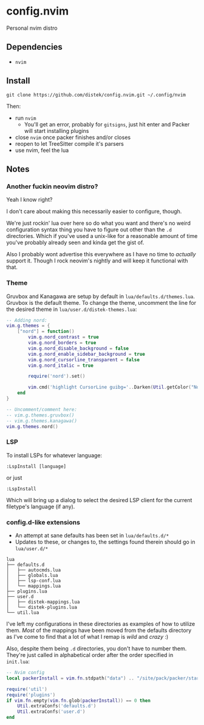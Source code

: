 # config.nvim

Personal nvim distro

## Dependencies
* `nvim`

## Install
```
git clone https://github.com/distek/config.nvim.git ~/.config/nvim
```

Then:
* run `nvim`
    * You'll get an error, probably for `gitsigns`, just hit enter and Packer will start installing plugins
* close `nvim` once packer finishes and/or closes
* reopen to let TreeSitter compile it's parsers
* use nvim, feel the lua

## Notes

### Another fuckin neovim distro?
Yeah I know right?

I don't care about making this necessarily easier to configure, though.

We're just rockin' lua over here so do what you want and there's no weird configuration syntax thing you have to figure out other than the `.d` directories. Which if you've used a unix-like for a reasonable amount of time you've probably already seen and kinda get the gist of.

Also I probably wont advertise this everywhere as I have no time to _actually_ support it. Though I rock neovim's nightly and will keep it functional with that.

### Theme

Gruvbox and Kanagawa are setup by default in `lua/defaults.d/themes.lua`. Gruvbox is the default theme.
To change the theme, uncomment the line for the desired theme in `lua/user.d/distek-themes.lua`:
```lua
-- Adding nord:
vim.g.themes = {
    ["nord"] = function()
        vim.g.nord_contrast = true
        vim.g.nord_borders = true
        vim.g.nord_disable_background = false
        vim.g.nord_enable_sidebar_background = true
        vim.g.nord_cursorline_transparent = false
        vim.g.nord_italic = true

        require('nord').set()

        vim.cmd('highlight CursorLine guibg='..Darken(Util.getColor("Normal", "bg#"), 0.8))
    end
}

-- Uncomment/comment here:
-- vim.g.themes.gruvbox()
-- vim.g.themes.kanagawa()
vim.g.themes.nord()
```

### LSP

To install LSPs for whatever language:

```
:LspInstall [language]
```

or just

```
:LspInstall
```

Which will bring up a dialog to select the desired LSP client for the current filetype's language (if any).

### config.d-like extensions

* An attempt at sane defaults has been set in `lua/defaults.d/*`
* Updates to these, or changes to, the settings found therein should go in `lua/user.d/*`

```
lua
├── defaults.d
│   ├── autocmds.lua
│   ├── globals.lua
│   ├── lsp-conf.lua
│   └── mappings.lua
├── plugins.lua
├── user.d
│   ├── distek-mappings.lua
│   └── distek-plugins.lua
└── util.lua
```

I've left my configurations in these directories as examples of how to utilize them. _Most_ of the mappings have been moved from the defaults directory as I've come to find that a lot of what I remap is _wild_ and _crazy_ :)

Also, despite them being `.d` directories, you don't have to number them. They're just called in alphabetical order after the order specified in `init.lua`:

```lua
-- Nvim config
local packerInstall = vim.fn.stdpath("data") .. "/site/pack/packer/start/packer.nvim"

require('util')
require('plugins')
if vim.fn.empty(vim.fn.glob(packerInstall)) == 0 then
    Util.extraConfs('defaults.d')
    Util.extraConfs('user.d')
end
```
